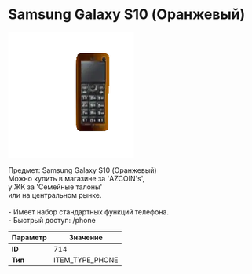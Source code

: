 # Samsung Galaxy S10 (Оранжевый)

![Item Image](../img/714.webp?raw=true)

Предмет: Samsung Galaxy S10 (Оранжевый)<br>Можно купить в магазине за 'AZCOIN's',<br>у ЖК за  'Семейные талоны'<br>или на центральном рынке.<br><br>- Имеет набор стандартных функций телефона.<br>- Быстрый доступ: /phone


| Параметр | Значение |
|----------|----------|
| **ID** | 714 |
| **Тип** | ITEM_TYPE_PHONE |


